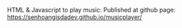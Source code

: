 HTML & Javascript to play music:
Published at github page: https://senhoangisdadev.github.io/musicplayer/
